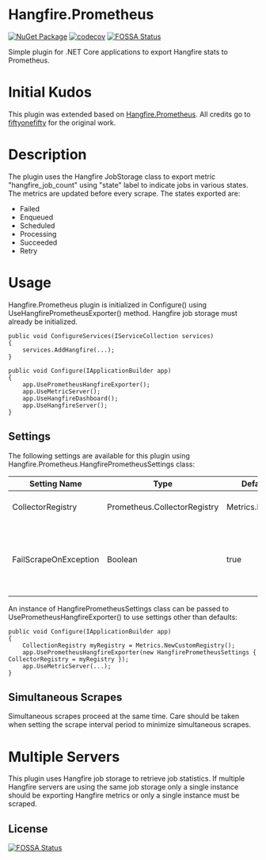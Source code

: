 # Hangfire.Prometheus
[![NuGet Package](https://img.shields.io/nuget/v/Ext.Hangfire.Prometheus.svg)](https://www.nuget.org/packages/Ext.Hangfire.Prometheus)
[![codecov](https://codecov.io/gh/nicolaj-hartmann/Hangfire.Prometheus/graph/badge.svg?token=M8W3f2PlZu)](https://codecov.io/gh/nicolaj-hartmann/Hangfire.Prometheus)
[![FOSSA Status](https://app.fossa.com/api/projects/git%2Bgithub.com%2Fnicolaj-hartmann%2FHangfire.Prometheus.svg?type=shield)](https://app.fossa.com/projects/git%2Bgithub.com%2Fnicolaj-hartmann%2FHangfire.Prometheus?ref=badge_shield)

Simple plugin for .NET Core applications to export Hangfire stats to Prometheus.

# Initial Kudos

This plugin was extended based on [Hangfire.Prometheus](https://github.com/fiftyonefifty/Hangfire.Prometheus/tree/master).
All credits go to [fiftyonefifty](https://github.com/fiftyonefifty) for the original work.

# Description
The plugin uses the Hangfire JobStorage class to export metric "hangfire_job_count" using "state" label to indicate jobs in various states. The metrics are updated before every scrape. The states exported are:

* Failed
* Enqueued
* Scheduled
* Processing
* Succeeded
* Retry

# Usage
Hangfire.Prometheus plugin is initialized in Configure() using UseHangfirePrometheusExporter() method. Hangfire job storage must already be initialized.

```
public void ConfigureServices(IServiceCollection services)
{
    services.AddHangfire(...);
}

public void Configure(IApplicationBuilder app)
{
    app.UsePrometheusHangfireExporter();
    app.UseMetricServer();
    app.UseHangfireDashboard();
    app.UseHangfireServer();
}
```

## Settings

The following settings are available for this plugin using Hangfire.Prometheus.HangfirePrometheusSettings class:

|     Setting Name      |             Type             |    Default Setting     |                                             Description                                             |
| --------------------- | ---------------------------- | ---------------------- | ----------------------------------------------------------------------------------------------------|
| CollectorRegistry     | Prometheus.CollectorRegistry |Metrics.DefaultRegistry | Prometheus CollectorRegistry to use.                                                                |
| FailScrapeOnException | Boolean                      | true                   | Controls whether to fail the scrape if there is an exception during Hangifre statistics collection. |

An instance of HangfirePrometheusSettings class can be passed to UsePrometheusHangfireExporter() to use settings other than defaults:

```
public void Configure(IApplicationBuilder app)
{
    CollectionRegistry myRegistry = Metrics.NewCustomRegistry();
    app.UsePrometheusHangfireExporter(new HangfirePrometheusSettings { CollectorRegistry = myRegistry });
    app.UseMetricServer(...);
}
```

## Simultaneous Scrapes
Simultaneous scrapes proceed at the same time. Care should be taken when setting the scrape interval period to minimize simultaneous scrapes.

# Multiple Servers
This plugin uses Hangfire job storage to retrieve job statistics. If multiple Hangfire servers are using the same job storage only a single instance should be exporting Hangfire metrics or only a single instance must be scraped. 


## License
[![FOSSA Status](https://app.fossa.com/api/projects/git%2Bgithub.com%2Fnicolaj-hartmann%2FHangfire.Prometheus.svg?type=large)](https://app.fossa.com/projects/git%2Bgithub.com%2Fnicolaj-hartmann%2FHangfire.Prometheus?ref=badge_large)
